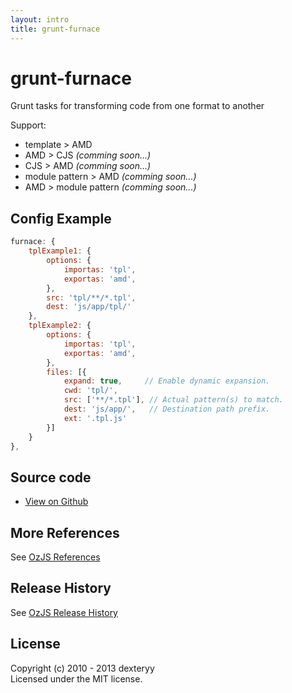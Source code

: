 ```yaml
---
layout: intro
title: grunt-furnace
---
```


# grunt-furnace

Grunt tasks for transforming code from one format to another

Support: 

* template > AMD
* AMD > CJS _(comming soon...)_
* CJS > AMD _(comming soon...)_
* module pattern > AMD _(comming soon...)_
* AMD > module pattern _(comming soon...)_

## Config Example

``` javascript
furnace: {
    tplExample1: {
        options: {
            importas: 'tpl',
            exportas: 'amd',
        },
        src: 'tpl/**/*.tpl',
        dest: 'js/app/tpl/'
    },
    tplExample2: {
        options: {
            importas: 'tpl',
            exportas: 'amd',
        },
        files: [{
            expand: true,     // Enable dynamic expansion.
            cwd: 'tpl/',
            src: ['**/*.tpl'], // Actual pattern(s) to match.
            dest: 'js/app/',   // Destination path prefix.
            ext: '.tpl.js'
        }]
    }
},
```

## Source code

* [View on Github](https://github.com/dexteryy/grunt-furnace)

## More References

See [OzJS References](http://ozjs.org/#ref)

## Release History

See [OzJS Release History](http://ozjs.org/#release)

## License

Copyright (c) 2010 - 2013 dexteryy  
Licensed under the MIT license.

